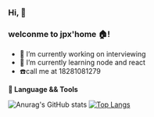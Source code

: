 ### Hi, 👋
### welconme to jpx'home :house:! 




- 🔭 I’m currently working on interviewing
- 🌱 I’m currently learning node and react
- :phone:call me at 18281081279

**🔧 Language && Tools**  

![Anurag's GitHub stats](https://github-readme-stats.vercel.app/api?username=18281081279&show_icons=true&theme=radical)
[![Top Langs](https://github-readme-stats.vercel.app/api/top-langs/?username=18281081279&layout=compact&langs_count=5&hide=html)](https://github.com/anuraghazra/github-readme-stats)
<!--
**wyneJiang/wyneJiang** is a ✨ _special_ ✨ repository because its `README.md` (this file) appears on your GitHub profile.

Here are some ideas to get you started:

- 🔭 I’m currently working on ...
- 🌱 I’m currently learning ...
- 👯 I’m looking to collaborate on ...
- 🤔 I’m looking for help with ...
- 💬 Ask me about ...
- 📫 How to reach me: ...
- 😄 Pronouns: ...
- ⚡ Fun fact: ...
-->
